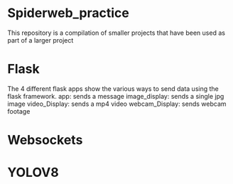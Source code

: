 # Spiderweb_practice
This repository is a compilation of smaller projects that have been used as part of a larger project
# Flask 
The 4 different flask apps show the various ways to send data using the flask framework. 
app:
    sends a message
image_display:
    sends a single jpg image
video_Display:
    sends a mp4 video
webcam_Display:
    sends webcam footage

# Websockets

# YOLOV8
